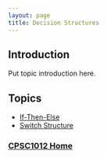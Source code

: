 ```yaml
---
layout: page
title: Decision Structures
---
```


## Introduction
Put topic introduction here.

## Topics
* [If-Then-Else](if-then-else.md)
* [Switch Structure](switch.md)

### [CPSC1012 Home](../)